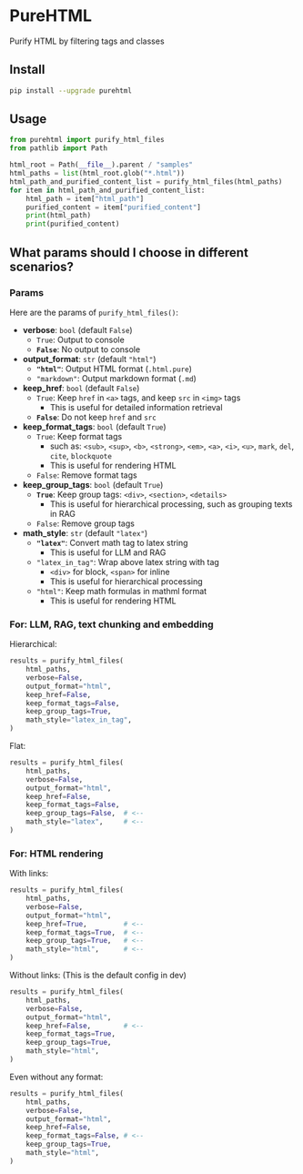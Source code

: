 # PureHTML
Purify HTML by filtering tags and classes

## Install

```sh
pip install --upgrade purehtml
```

## Usage

```python
from purehtml import purify_html_files
from pathlib import Path

html_root = Path(__file__).parent / "samples"
html_paths = list(html_root.glob("*.html"))
html_path_and_purified_content_list = purify_html_files(html_paths)
for item in html_path_and_purified_content_list:
    html_path = item["html_path"]
    purified_content = item["purified_content"]
    print(html_path)
    print(purified_content)
```

## What params should I choose in different scenarios?

### Params
Here are the params of `purify_html_files()`:

- **verbose**: `bool` (default `False`)
  - `True`: Output to console
  - **`False`**: No output to console
- **output_format**: `str` (default `"html"`)
  - **`"html"`**: Output HTML format (`.html.pure`)
  - `"markdown"`: Output markdown format (`.md`)
- **keep_href**: `bool` (default `False`)
  - `True`: Keep `href` in `<a>` tags, and keep `src` in `<img>` tags
    - This is useful for detailed information retrieval
  - **`False`**: Do not keep `href` and `src`
- **keep_format_tags**: `bool` (default `True`)
  - `True`: Keep format tags
    - such as: `<sub>`, `<sup>`, `<b>`, `<strong>`, `<em>`, `<a>`, `<i>`, `<u>`, `mark`, `del`, `cite`, `blockquote`
    - This is useful for rendering HTML
  - `False`: Remove format tags
- **keep_group_tags**: `bool` (default `True`)
  - **`True`**: Keep group tags: `<div>`, `<section>`, `<details>`
    - This is useful for hierarchical processing, such as grouping texts in RAG
  - `False`: Remove group tags
- **math_style**: `str` (default `"latex"`)
  - **`"latex"`**: Convert math tag to latex string
    - This is useful for LLM and RAG
  - `"latex_in_tag"`: Wrap above latex string with tag
    - `<div>` for block, `<span>` for inline
    - This is useful for hierarchical processing
  - `"html"`: Keep math formulas in mathml format
    - This is useful for rendering HTML

### For: LLM, RAG, text chunking and embedding

Hierarchical:

```python
results = purify_html_files(
    html_paths,
    verbose=False,
    output_format="html",
    keep_href=False,
    keep_format_tags=False,
    keep_group_tags=True,
    math_style="latex_in_tag",
)
```

Flat:

```python
results = purify_html_files(
    html_paths,
    verbose=False,
    output_format="html",
    keep_href=False,
    keep_format_tags=False,
    keep_group_tags=False,  # <--
    math_style="latex",     # <--
)
```

### For: HTML rendering

With links:

```python
results = purify_html_files(
    html_paths,
    verbose=False,
    output_format="html",
    keep_href=True,         # <--
    keep_format_tags=True,  # <--
    keep_group_tags=True,   # <--
    math_style="html",      # <--
)
```

Without links: (This is the default config in dev)

```python
results = purify_html_files(
    html_paths,
    verbose=False,
    output_format="html",
    keep_href=False,        # <--
    keep_format_tags=True,
    keep_group_tags=True,
    math_style="html",
)
```

Even without any format:

```python
results = purify_html_files(
    html_paths,
    verbose=False,
    output_format="html",
    keep_href=False,
    keep_format_tags=False, # <--
    keep_group_tags=True,
    math_style="html",
)
```